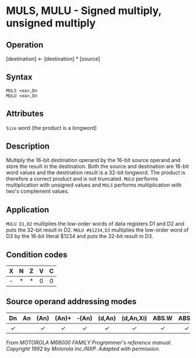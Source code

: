 # MULS, MULU - Signed multiply, unsigned multiply

## Operation
[destination] ← [destination] * [source]

## Syntax
```assembly
MULS <ea>,Dn
MULU <ea>,Dn
```

## Attributes
`Size`  word (the product is a longword)

## Description
Multiply the 16-bit destination operand by the 16-bit source
operand and store the result in the destination. Both the source and destination are 16-bit word values and the destination result is a 32-bit longword. The product is therefore a correct product and is not truncated. `MULU` performs multiplication with unsigned values and `MULS` performs multiplication with two's complement values.

## Application
`MULU D1,D2` multiplies the low-order words of data registers D1 and D2 and puts the 32-bit result in D2. `MULU #$1234,D3` multiplies the low-order word of D3 by the 16-bit literal $1234 and puts the 32-bit result in D3.

## Condition codes
| X | N | Z | V | C |
|:-:|:-:|:-:|:-:|:-:|
|-|*|*|0|0|

## Source operand addressing modes
|Dn|An|(An)|(An)+|&#x2011;(An)|(d,An)|(d,An,Xi)|ABS.W|ABS.L|(d,PC)|(d,PC,Xn)|imm|
|:-:|:-:|:-:|:-:|:-:|:-:|:-:|:-:|:-:|:-:|:-:|:-:|
|✓||✓|✓|✓|✓|✓|✓|✓|✓|✓|✓|

*From MOTOROLA M68000 FAMILY Programmer's reference manual. Copyright 1992 by Motorola Inc./NXP. Adapted with permission.*